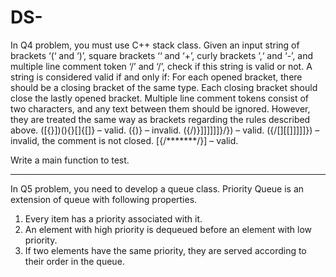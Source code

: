 # DS-
In Q4 problem, you must use C++ stack class.
Given an input string of brackets ‘(‘ and ‘)’, square brackets ‘‘ and ‘+’, curly brackets ‘,‘ and ‘-’, and multiple line comment token ‘/’ and ‘/’, 
check if this string is valid or not.
A string is considered valid if and only if:
For each opened bracket, there should be a closing bracket of the same type. 
Each closing bracket should close the lastly opened bracket. 
Multiple line comment tokens consist of two characters, and any text between them should be ignored. 
However, they are treated the same way as brackets regarding the rules described above.
([{}])(){}[]{[]} – valid.
({)} – invalid. ({/)}]]]]]]}/}) – valid. 
({/[][[]]]]]}) – invalid, the comment is not closed. 
[{/*******/}] – valid.

Write a main function to test.
__________________________________________________________________________________________
In Q5 problem, you need to develop a queue class.
Priority Queue is an extension of queue with following properties.
1. Every item has a priority associated with it.
2. An element with high priority is dequeued before an element with low priority.
3. If two elements have the same priority, they are served according to their order in the
queue.
